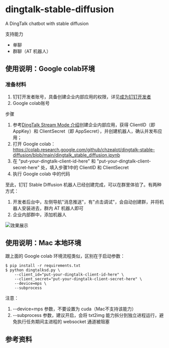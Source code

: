 # dingtalk-stable-diffusion
A DingTalk chatbot with stable diffusion

支持能力

* 单聊
* 群聊（AT 机器人）

## 使用说明：Google colab环境

### 准备材料


1. 钉钉开发者账号，具备创建企业内部应用的权限，详见[成为钉钉开发者](https://open.dingtalk.com/document/orgapp/become-a-dingtalk-developer)
2. Google colab账号

步骤

1. 参考[DingTalk Stream Mode 介绍](https://github.com/open-dingtalk/dingtalk-stream-sdk-python)创建企业内部应用，获得 ClientID（即 AppKey）和 ClientSecret（即 AppSecret），并创建机器人，确认并发布应用；
2. 打开 Google colab：https://colab.research.google.com/github/chzealot/dingtalk-stable-diffusion/blob/main/dingtalk_stable_diffusion.ipynb
3. 在 "put-your-dingtalk-client-id-here" 和 "put-your-dingtalk-client-secret-here" 处，填入步骤1中的 ClientID 和 ClientSecret
4. 执行 Google colab 中的代码

至此，钉钉 Stable Diffusion 机器人已经创建完成，可以在群里体验了。有两种方式：

1. 开发者后台中，左侧导航"消息推送"，有"点击调试"，会自动创建群，并将机器人安装进去，群内 AT 机器人即可
2. 企业内部群中，添加机器人

![效果展示](https://pic.peo.pw/a/2023/05/16/64635924b7adb.png)

## 使用说明：Mac 本地环境

跟上面的 Google colab 环境流程类似，区别在于启动参数：

```shell
$ pip install -r requirements.txt
$ python dingtalksd.py \
    --client_id="put-your-dingtalk-client-id-here" \
    --client_secret="put-your-dingtalk-client-secret-here" \
    --device=mps \
    --subprocess
```

注意：

1. --device=mps 参数，不要设置为 cuda（Mac不支持该能力）
2. --subprocess 参数，建议开启，会将 txt2img 能力拆分到独立进程运行，避免执行任务期间主进程的 websocket 通道被阻塞

## 参考资料
